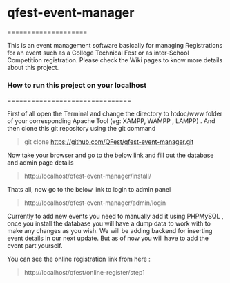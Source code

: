 # qfest-event-manager
====================

This is an event management software basically for managing Registrations for an event such as a College Technical Fest or as inter-School Competition registration. Please check the Wiki pages to know more details about this project.

### How to run this project on your localhost
===============================

First of all open the Terminal and change the directory to htdoc/www folder of your corresponding Apache Tool (eg: XAMPP, WAMPP , LAMPP) . And then clone this git repository using the git command

> git clone https://github.com/QFest/qfest-event-manager.git

Now take your browser and go to the below link and fill out the database and admin page details

> http://localhost/qfest-event-manager/install/

Thats all, now go to the below link to login to admin panel

> http://localhost/qfest-event-manager/admin/login


Currently to add new events you need to manually add it using PHPMySQL , once you install the database you will have a dump data to work with to make any changes as you wish. We will be adding backend for inserting event details in our next update. But as of now you will have to add the event part yourself.

You can see the online registration link from here :
> http://localhost/qfest/online-register/step1
